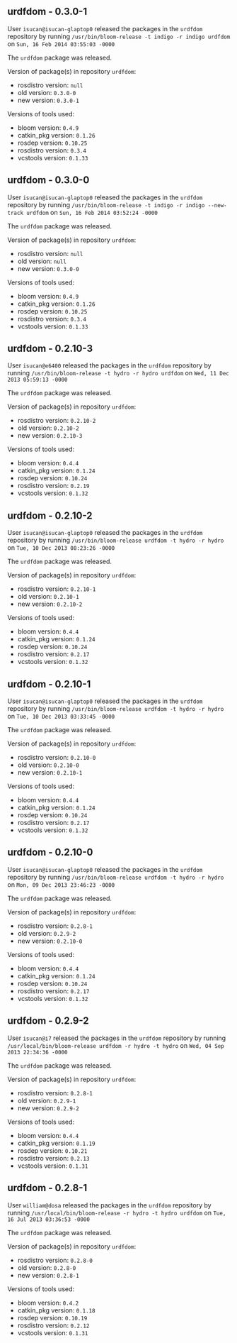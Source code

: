 ## urdfdom - 0.3.0-1

User `isucan@isucan-glaptop0` released the packages in the `urdfdom` repository by running `/usr/bin/bloom-release -t indigo -r indigo urdfdom` on `Sun, 16 Feb 2014 03:55:03 -0000`

The `urdfdom` package was released.

Version of package(s) in repository `urdfdom`:
- rosdistro version: `null`
- old version: `0.3.0-0`
- new version: `0.3.0-1`

Versions of tools used:
- bloom version: `0.4.9`
- catkin_pkg version: `0.1.26`
- rosdep version: `0.10.25`
- rosdistro version: `0.3.4`
- vcstools version: `0.1.33`


## urdfdom - 0.3.0-0

User `isucan@isucan-glaptop0` released the packages in the `urdfdom` repository by running `/usr/bin/bloom-release -t indigo -r indigo --new-track urdfdom` on `Sun, 16 Feb 2014 03:52:24 -0000`

The `urdfdom` package was released.

Version of package(s) in repository `urdfdom`:
- rosdistro version: `null`
- old version: `null`
- new version: `0.3.0-0`

Versions of tools used:
- bloom version: `0.4.9`
- catkin_pkg version: `0.1.26`
- rosdep version: `0.10.25`
- rosdistro version: `0.3.4`
- vcstools version: `0.1.33`


## urdfdom - 0.2.10-3

User `isucan@e6400` released the packages in the `urdfdom` repository by running `/usr/bin/bloom-release -t hydro -r hydro urdfdom` on `Wed, 11 Dec 2013 05:59:13 -0000`

The `urdfdom` package was released.

Version of package(s) in repository `urdfdom`:
- rosdistro version: `0.2.10-2`
- old version: `0.2.10-2`
- new version: `0.2.10-3`

Versions of tools used:
- bloom version: `0.4.4`
- catkin_pkg version: `0.1.24`
- rosdep version: `0.10.24`
- rosdistro version: `0.2.19`
- vcstools version: `0.1.32`


## urdfdom - 0.2.10-2

User `isucan@isucan-glaptop0` released the packages in the `urdfdom` repository by running `/usr/bin/bloom-release urdfdom -t hydro -r hydro` on `Tue, 10 Dec 2013 08:23:26 -0000`

The `urdfdom` package was released.

Version of package(s) in repository `urdfdom`:
- rosdistro version: `0.2.10-1`
- old version: `0.2.10-1`
- new version: `0.2.10-2`

Versions of tools used:
- bloom version: `0.4.4`
- catkin_pkg version: `0.1.24`
- rosdep version: `0.10.24`
- rosdistro version: `0.2.17`
- vcstools version: `0.1.32`


## urdfdom - 0.2.10-1

User `isucan@isucan-glaptop0` released the packages in the `urdfdom` repository by running `/usr/bin/bloom-release urdfdom -t hydro -r hydro` on `Tue, 10 Dec 2013 03:33:45 -0000`

The `urdfdom` package was released.

Version of package(s) in repository `urdfdom`:
- rosdistro version: `0.2.10-0`
- old version: `0.2.10-0`
- new version: `0.2.10-1`

Versions of tools used:
- bloom version: `0.4.4`
- catkin_pkg version: `0.1.24`
- rosdep version: `0.10.24`
- rosdistro version: `0.2.17`
- vcstools version: `0.1.32`


## urdfdom - 0.2.10-0

User `isucan@isucan-glaptop0` released the packages in the `urdfdom` repository by running `/usr/bin/bloom-release urdfdom -t hydro -r hydro` on `Mon, 09 Dec 2013 23:46:23 -0000`

The `urdfdom` package was released.

Version of package(s) in repository `urdfdom`:
- rosdistro version: `0.2.8-1`
- old version: `0.2.9-2`
- new version: `0.2.10-0`

Versions of tools used:
- bloom version: `0.4.4`
- catkin_pkg version: `0.1.24`
- rosdep version: `0.10.24`
- rosdistro version: `0.2.17`
- vcstools version: `0.1.32`


## urdfdom - 0.2.9-2

User `isucan@i7` released the packages in the `urdfdom` repository by running `/usr/local/bin/bloom-release urdfdom -r hydro -t hydro` on `Wed, 04 Sep 2013 22:34:36 -0000`

The `urdfdom` package was released.

Version of package(s) in repository `urdfdom`:
- rosdistro version: `0.2.8-1`
- old version: `0.2.9-1`
- new version: `0.2.9-2`

Versions of tools used:
- bloom version: `0.4.4`
- catkin_pkg version: `0.1.19`
- rosdep version: `0.10.21`
- rosdistro version: `0.2.13`
- vcstools version: `0.1.31`


## urdfdom - 0.2.8-1

User `william@dosa` released the packages in the `urdfdom` repository by running `/usr/local/bin/bloom-release -r hydro -t hydro urdfdom` on `Tue, 16 Jul 2013 03:36:53 -0000`

The `urdfdom` package was released.

Version of package(s) in repository `urdfdom`:
- rosdistro version: `0.2.8-0`
- old version: `0.2.8-0`
- new version: `0.2.8-1`

Versions of tools used:
- bloom version: `0.4.2`
- catkin_pkg version: `0.1.18`
- rosdep version: `0.10.19`
- rosdistro version: `0.2.12`
- vcstools version: `0.1.31`


